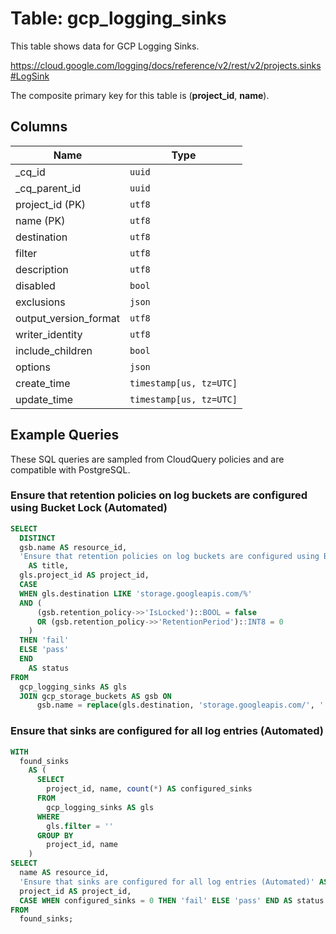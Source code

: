 # Table: gcp_logging_sinks

This table shows data for GCP Logging Sinks.

https://cloud.google.com/logging/docs/reference/v2/rest/v2/projects.sinks#LogSink

The composite primary key for this table is (**project_id**, **name**).

## Columns

| Name          | Type          |
| ------------- | ------------- |
|_cq_id|`uuid`|
|_cq_parent_id|`uuid`|
|project_id (PK)|`utf8`|
|name (PK)|`utf8`|
|destination|`utf8`|
|filter|`utf8`|
|description|`utf8`|
|disabled|`bool`|
|exclusions|`json`|
|output_version_format|`utf8`|
|writer_identity|`utf8`|
|include_children|`bool`|
|options|`json`|
|create_time|`timestamp[us, tz=UTC]`|
|update_time|`timestamp[us, tz=UTC]`|

## Example Queries

These SQL queries are sampled from CloudQuery policies and are compatible with PostgreSQL.

### Ensure that retention policies on log buckets are configured using Bucket Lock (Automated)

```sql
SELECT
  DISTINCT
  gsb.name AS resource_id,
  'Ensure that retention policies on log buckets are configured using Bucket Lock (Automated)'
    AS title,
  gls.project_id AS project_id,
  CASE
  WHEN gls.destination LIKE 'storage.googleapis.com/%'
  AND (
      (gsb.retention_policy->>'IsLocked')::BOOL = false
      OR (gsb.retention_policy->>'RetentionPeriod')::INT8 = 0
    )
  THEN 'fail'
  ELSE 'pass'
  END
    AS status
FROM
  gcp_logging_sinks AS gls
  JOIN gcp_storage_buckets AS gsb ON
      gsb.name = replace(gls.destination, 'storage.googleapis.com/', '');
```

### Ensure that sinks are configured for all log entries (Automated)

```sql
WITH
  found_sinks
    AS (
      SELECT
        project_id, name, count(*) AS configured_sinks
      FROM
        gcp_logging_sinks AS gls
      WHERE
        gls.filter = ''
      GROUP BY
        project_id, name
    )
SELECT
  name AS resource_id,
  'Ensure that sinks are configured for all log entries (Automated)' AS title,
  project_id AS project_id,
  CASE WHEN configured_sinks = 0 THEN 'fail' ELSE 'pass' END AS status
FROM
  found_sinks;
```



